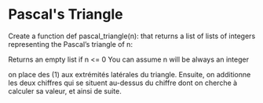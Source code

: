 # Pascal's Triangle

Create a function def pascal_triangle(n): that returns a list of lists of integers representing the Pascal’s triangle of n:

Returns an empty list if n <= 0
You can assume n will be always an integer

on place des \(1\) aux extrémités latérales du triangle. Ensuite, on additionne les deux chiffres qui se situent au-dessus du chiffre dont on cherche à calculer sa valeur, et ainsi de suite.

